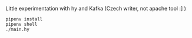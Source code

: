 Little experimentation with hy and Kafka (Czech writer, not apache tool :] )

```
pipenv install
pipenv shell
./main.hy
```